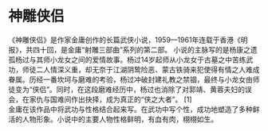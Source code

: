 # 神雕侠侣

《神雕侠侣》是作家金庸创作的长篇武侠小说，1959—1961年连载于香港《明报》，共四十回，是金庸“射雕三部曲”系列的第二部。
小说的主脉写的是杨康之遗孤杨过与其师小龙女之间的爱情故事。杨过14岁起师从小龙女于古墓之中苦练武功，师徒二人情深义重，却无奈于江湖阴鸷险恶、蒙古铁骑来犯使得有情之人难成眷属。历经一番坎坷与磨难的考验，杨过冲破封建礼教之禁锢，最终与小龙女由师徒变为“侠侣”。同时，在这段磨难经历中，杨过也消除了对郭靖、黄蓉夫妇的误会，在家仇与国难间作出抉择，成为真正的“侠之大者”。 [1]  
金庸在该作品中将武功与性格结合起来写。在武功中写个性，成功地塑造了多种鲜活的人物形象。小说中的主要人物性格鲜明，有血有肉，栩栩如生。
